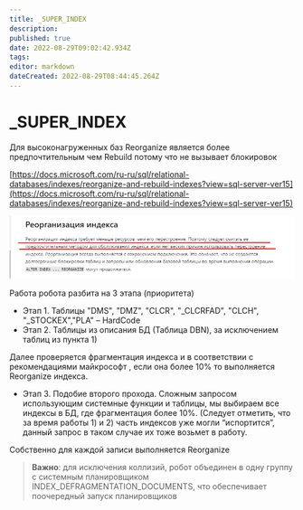 ```yaml
---
title: _SUPER_INDEX
description: 
published: true
date: 2022-08-29T09:02:42.934Z
tags: 
editor: markdown
dateCreated: 2022-08-29T08:44:45.264Z
---
```

# \_SUPER\_INDEX

Для высоконагруженных баз Reorganize является более предпочтительным чем Rebuild потому что не вызывает блокировок

[https://docs.microsoft.com/ru-ru/sql/relational-databases/indexes/reorganize-and-rebuild-indexes?view=sql-server-ver15](https://docs.microsoft.com/ru-ru/sql/relational-databases/indexes/reorganize-and-rebuild-indexes?view=sql-server-ver15)

![](<../../assets/0 (80)1.png>)

Работа робота разбита на 3 этапа (приоритета)

* Этап 1. Таблицы "DMS", "DMZ", "CLCR", "\_CLCRFAD", "CLCH", "\_STOCKEX","PLA" – HardCode
* Этап 2. Таблицы из описания БД (Таблица DBN), за исключением таблиц из пункта 1)

Далее проверяется фрагментация индекса и в соответствии с рекомендациями майкрософт , если она более 10% то выполняется Reorganize индекса.

* Этап 3. Подобие второго прохода. Сложным запросом использующим системные функции и таблицы, мы выбираем все индексы в БД, где фрагментация более 10%. (Следует отметить, что за время работы 1) и 2) часть индексов уже могли “испортится”, данный запрос в таком случае их тоже возьмет в работу.

Собственно для каждой записи выполняется Reorganize

>**Важно**: для исключения коллизий, робот объединен в одну группу с системным планировщиком INDEX\_DEFRAGMENTATION\_DOCUMENTS, что обеспечивает поочередный запуск планировщиков

